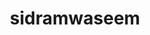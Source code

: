 ---
title: sidramwaseem
github: https://github.com/sidramwaseem
mode: dark
transition: 1s
score: 75.5
archetype:
- Little Bit of Everything
---